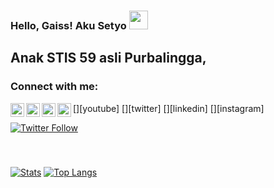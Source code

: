 <!--
**setyodwi/setyodwi** is a ✨ _special_ ✨ repository because its `README.md` (this file) appears on your GitHub profile.
<img align="center" src="https://github-readme-stats.vercel.app/api/top-langs/?username=setyodwi&hide=blade,html&theme=tokyonight" />
-->

### Hello, Gaiss! Aku Setyo <img src="https://raw.githubusercontent.com/MartinHeinz/MartinHeinz/master/wave.gif" width="30px">

## Anak STIS 59 asli Purbalingga,

### Connect with me:

[<img align="left" alt="setyodwi | YouTube" width="22px" src="https://cdn.jsdelivr.net/npm/simple-icons@v3/icons/youtube.svg" />][youtube]
[<img align="left" alt="setyodwi | Twitter" width="22px" src="https://cdn.jsdelivr.net/npm/simple-icons@v3/icons/twitter.svg" />][twitter]
[<img align="left" alt="setyodwi | LinkedIn" width="22px" src="https://cdn.jsdelivr.net/npm/simple-icons@v3/icons/linkedin.svg" />][linkedin]
[<img align="left" alt="setyodwi | Instagram" width="22px" src="https://cdn.jsdelivr.net/npm/simple-icons@v3/icons/instagram.svg" />][instagram]

[![Twitter Follow](https://img.shields.io/twitter/follow/settyoo_ds?color=1DA1F2&logo=twitter&style=for-the-badge)](https://twitter.com/intent/follow?original_referer=https%3A%2F%2Fgithub.com%2Fsettyoo_ds&screen_name=settyoo_ds)

<br />

###

[![Stats](https://github-readme-stats.vercel.app/api?username=setyodwi&theme=tokyonight&show_icons=true&line_height=27)](https://github.com/setyodwi/setyodwi)
[![Top Langs](https://github-readme-stats.vercel.app/api/top-langs/?username=setyodwi&hide=blade,html&theme=tokyonight)](https://github.com/setyodwi/setyodwi)
